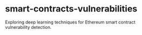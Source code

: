# smart-contracts-vulnerabilities
Exploring deep learning techniques for Ethereum smart contract vulnerability detection.
